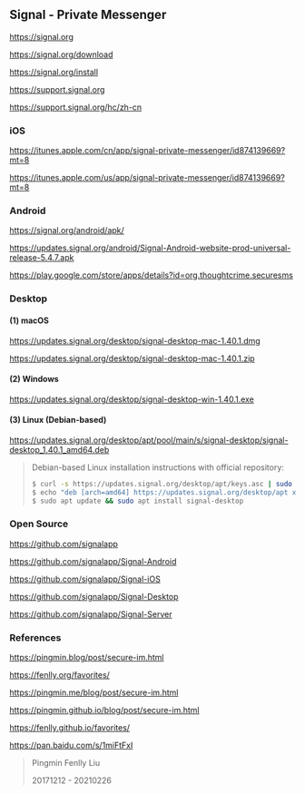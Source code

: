 ## Signal - Private Messenger

https://signal.org

https://signal.org/download

https://signal.org/install

https://support.signal.org

https://support.signal.org/hc/zh-cn


### iOS

https://itunes.apple.com/cn/app/signal-private-messenger/id874139669?mt=8

https://itunes.apple.com/us/app/signal-private-messenger/id874139669?mt=8


### Android

https://signal.org/android/apk/

https://updates.signal.org/android/Signal-Android-website-prod-universal-release-5.4.7.apk

https://play.google.com/store/apps/details?id=org.thoughtcrime.securesms


### Desktop

#### (1) macOS

https://updates.signal.org/desktop/signal-desktop-mac-1.40.1.dmg

https://updates.signal.org/desktop/signal-desktop-mac-1.40.1.zip

#### (2) Windows

https://updates.signal.org/desktop/signal-desktop-win-1.40.1.exe

#### (3) Linux (Debian-based)

https://updates.signal.org/desktop/apt/pool/main/s/signal-desktop/signal-desktop_1.40.1_amd64.deb

> Debian-based Linux installation instructions with official repository:
>
> ```bash
> $ curl -s https://updates.signal.org/desktop/apt/keys.asc | sudo apt-key add -
> $ echo "deb [arch=amd64] https://updates.signal.org/desktop/apt xenial main" | sudo tee -a /etc/apt/sources.list.d/signal-xenial.list
> $ sudo apt update && sudo apt install signal-desktop
> ```


### Open Source

https://github.com/signalapp

https://github.com/signalapp/Signal-Android

https://github.com/signalapp/Signal-iOS

https://github.com/signalapp/Signal-Desktop

https://github.com/signalapp/Signal-Server


### References

https://pingmin.blog/post/secure-im.html

https://fenlly.org/favorites/


https://pingmin.me/blog/post/secure-im.html

https://pingmin.github.io/blog/post/secure-im.html

https://fenlly.github.io/favorites/


https://pan.baidu.com/s/1miFtFxI



> Pingmin Fenlly Liu
>
> 20171212 - 20210226
